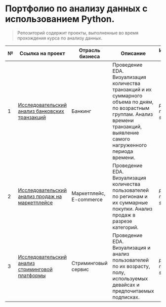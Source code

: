 # Портфолио по анализу данных с использованием Python.
> Репозиторий содержит проекты, выполненные во время прохождения курса по анализу данных.

№ | Ссылка на проект | Отрасль бизнеса | Описание | Используемые библиотеки | Презентация проекта
---|---|---|---|---|---
1 | [Исследовательский анализ банковских транзакций](https://github.com/VIT-U/portfolio_python/tree/a7edea388ee8627125db04af3e2f556bb06d6655/bank_research)| Банкинг | Проведение EDA. Визуализация количества транзакций и их суммарного объема по дням, по возрастным группам. Анализ времени транзакций, выявление самого нагруженного периода времени.| *pandas, numpy, matplotlib, seaborn, plotly* | [Презентация "Исследовательский анализ банковских транзакций"](https://drive.google.com/file/d/1-UR-1z0Iwof7WIO2WpezrrHrP6uo1W8c/view?usp=sharing)
2 | [Исследовательский анализ продаж на маркетплейсе](https://github.com/VIT-U/portfolio_python/tree/a7edea388ee8627125db04af3e2f556bb06d6655/marketplace_research)| Маркетплейс, E-commerce | Проведение EDA. Визуализация количества пользователей по регионам и их суммарные покупки. Анализ продаж в разрезе категорий.| *pandas, numpy, matplotlib, seaborn, plotly* | [Презентация "Исследовательский анализ продаж на маркетплейсе"](https://drive.google.com/file/d/1_D94-W3MaBQ7YvIwwfp5eOvcu9mfuWM1/view?usp=sharing)
3 | [Исследовательский анализ стриминговой платформы](https://github.com/VIT-U/portfolio_python/tree/a7edea388ee8627125db04af3e2f556bb06d6655/streaming%20service_research)| Стриминговый сервис | Проведение EDA. Визуализация и анализ пользователей по их возрасту, полу, используемых девайсах и предпочитаемых подписках.| *pandas, numpy, matplotlib, seaborn, plotly* | [Презентация "Исследовательский анализ продаж на маркетплейсе"](https://drive.google.com/file/d/1qxa7aBkCys77aGy0y6HCLl7ZDJblQA4y/view?usp=sharing)
